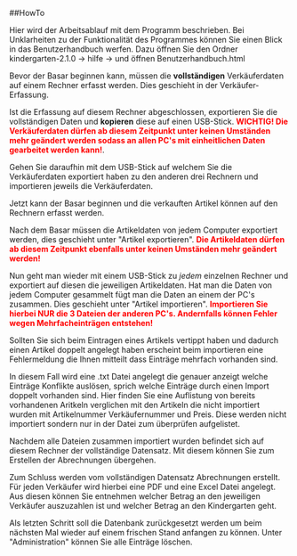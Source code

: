 ##HowTo

Hier wird der Arbeitsablauf mit dem Programm beschrieben.
Bei Unklarheiten zu der Funktionalität des Programmes können Sie einen Blick in das Benutzerhandbuch werfen. Dazu öffnen Sie den Ordner 
kindergarten-2.1.0 -> hilfe -> und öffnen Benutzerhandbuch.html

Bevor der Basar beginnen kann, müssen die **vollständigen** Verkäuferdaten auf einem Rechner erfasst werden. Dies geschieht in der Verkäufer-Erfassung.

Ist die Erfassung auf diesem Rechner abgeschlossen, exportieren Sie die vollständigen Daten und __kopieren__ diese auf einen USB-Stick.
<span style="color:red"> **WICHTIG! Die Verkäuferdaten dürfen ab diesem Zeitpunkt unter keinen Umständen mehr geändert werden sodass an allen PC's mit einheitlichen Daten gearbeitet werden kann!**</span>.

Gehen Sie daraufhin mit dem USB-Stick auf welchem Sie die Verkäuferdaten exportiert haben zu den anderen drei Rechnern und importieren jeweils die Verkäuferdaten.

Jetzt kann der Basar beginnen und die verkauften Artikel können auf den Rechnern erfasst werden.

Nach dem Basar müssen die Artikeldaten von jedem Computer exportiert werden, dies geschieht unter "Artikel exportieren".
<span style="color:red"> **Die Artikeldaten dürfen ab diesem Zeitpunkt ebenfalls unter keinen Umständen mehr geändert werden!**</span>

Nun geht man wieder mit einem USB-Stick zu _jedem_ einzelnen Rechner und exportiert auf diesen die jeweiligen Artikeldaten.
Hat man die Daten von jedem Computer gesammelt fügt man die Daten an einem der PC's zusammen. Dies geschieht unter "Artikel importieren". 
<span style="color:red"> **Importieren Sie hierbei NUR die 3 Dateien der anderen PC's. Andernfalls können Fehler wegen Mehrfacheinträgen entstehen!**</span>

Sollten Sie sich beim Eintragen eines Artikels vertippt haben und dadurch einen Artikel doppelt angelegt haben erscheint beim importieren eine Fehlermeldung die Ihnen mitteilt dass Einträge mehrfach vorhanden sind.

In diesem Fall wird eine .txt Datei angelegt die genauer anzeigt welche Einträge Konflikte auslösen, sprich welche Einträge durch einen Import doppelt vorhanden sind. Hier finden Sie eine Auflistung von bereits vorhandenen Aritkeln verglichen mit den Artikeln die nicht importiert wurden mit Artikelnummer Verkäufernummer und Preis. Diese werden nicht importiert sondern nur in der Datei zum überprüfen aufgelistet. 

Nachdem alle Dateien zusammen importiert wurden befindet sich auf diesem Rechner der vollständige Datensatz. Mit diesem können Sie zum Erstellen der Abrechnungen übergehen.

Zum Schluss werden vom vollständigen Datensatz Abrechnungen erstellt. Für jeden Verkäufer wird hierbei eine PDF und eine Excel Datei angelegt. Aus diesen können Sie entnehmen welcher Betrag an den jeweiligen Verkäufer auszuzahlen ist und welcher Betrag an den Kindergarten geht.

Als letzten Schritt soll die Datenbank zurückgesetzt werden um beim nächsten Mal wieder auf einem frischen Stand anfangen zu können. Unter "Administration" können Sie alle Einträge löschen.



